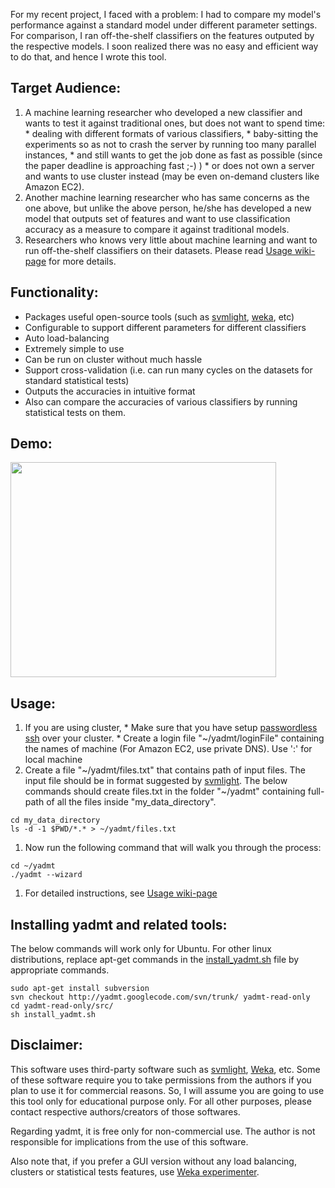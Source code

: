 For my recent project, I faced with a problem: I had to compare my model's performance against a standard model under different parameter settings. For comparison, I ran off-the-shelf classifiers on the features outputed by the respective models. I soon realized there was no easy and efficient way to do that, and hence I wrote this tool.

## Target Audience: ##
  1. A machine learning researcher who developed a new classifier and wants to test it against traditional ones, but does not want to spend time:
    * dealing with different formats of various classifiers,
    * baby-sitting the experiments so as not to crash the server by running too many parallel instances,
    * and still wants to get the job done as fast as possible (since the paper deadline is approaching fast ;-) )
    * or does not own a server and wants to use cluster instead (may be even on-demand clusters like Amazon EC2).
  1. Another machine learning researcher who has same concerns as the one above, but unlike the above person, he/she has developed a new model that outputs set of features and want to use classification accuracy as a measure to compare it against traditional models.
  1. Researchers who knows very little about machine learning and want to run off-the-shelf classifiers on their datasets.
Please read [Usage wiki-page](http://code.google.com/p/yadmt/wiki/Usage) for more details.

## Functionality: ##
  * Packages useful open-source tools (such as [svmlight](http://svmlight.joachims.org/), [weka](http://www.cs.waikato.ac.nz/ml/weka/), etc)
  * Configurable to support different parameters for different classifiers
  * Auto load-balancing
  * Extremely simple to use
  * Can be run on cluster without much hassle
  * Support cross-validation (i.e. can run many cycles on the datasets for standard statistical tests)
  * Outputs the accuracies in intuitive format
  * Also can compare the accuracies of various classifiers by running statistical tests on them.

## Demo: ##
<a href='http://www.youtube.com/watch?feature=player_embedded&v=-gxLSx-NEjE' target='_blank'><img src='http://img.youtube.com/vi/-gxLSx-NEjE/0.jpg' width='425' height=344 /></a>

## Usage: ##

  1. If you are using cluster,
    * Make sure that you have setup [passwordless ssh](http://www.thecloudavenue.com/2012/01/how-to-setup-password-less-ssh-to.html) over your cluster.
    * Create a login file "~/yadmt/loginFile" containing the names of machine (For Amazon EC2, use private DNS). Use ':' for local machine
  1. Create a file "~/yadmt/files.txt" that contains path of input files. The input file should be in format suggested by  [svmlight](http://svmlight.joachims.org/). The below commands should create files.txt in the folder "~/yadmt" containing full-path of all the files inside "my\_data\_directory".
```
cd my_data_directory
ls -d -1 $PWD/*.* > ~/yadmt/files.txt
```
  1. Now run the following command that will walk you through the process:
```
cd ~/yadmt
./yadmt --wizard
```
  1. For detailed instructions, see [Usage wiki-page](http://code.google.com/p/yadmt/wiki/Usage)

## Installing yadmt and related tools: ##
The below commands will work only for Ubuntu. For other linux distributions, replace apt-get commands in the [install\_yadmt.sh](http://code.google.com/p/yadmt/source/browse/trunk/src/install_yadmt.sh) file by appropriate commands.
```
sudo apt-get install subversion
svn checkout http://yadmt.googlecode.com/svn/trunk/ yadmt-read-only
cd yadmt-read-only/src/
sh install_yadmt.sh
```

## Disclaimer: ##
This software uses third-party software such as [svmlight](http://svmlight.joachims.org/), [Weka](http://www.cs.waikato.ac.nz/ml/weka/), etc. Some of these software require you to take permissions from the authors if you plan to use it for commercial reasons. So, I will assume you are going to use this tool only for educational purpose only. For all other purposes, please contact respective authors/creators of those softwares.

Regarding yadmt, it is free only for non-commercial use. The author is not responsible for implications from the use of this software.

Also note that, if you prefer a GUI version without any load balancing, clusters or statistical tests features, use [Weka experimenter](http://fiji.sc/wiki/index.php/Advanced_Weka_Segmentation_-_How_to_compare_classifiers).